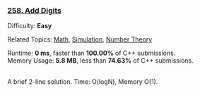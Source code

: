 ### [258\. Add Digits](https://leetcode.com/problems/add-digits/)

Difficulty: **Easy**  

Related Topics: [Math](https://leetcode.com/tag/math/), [Simulation](https://leetcode.com/tag/simulation/), [Number Theory](https://leetcode.com/tag/number-theory/)

Runtime: **0 ms**, faster than **100.00%** of C++ submissions.  
Memory Usage: **5.8 MB**, less than **74.63%** of C++ submissions.

<br/>
A brief 2-line solution. Time: O(logN), Memory O(1).
